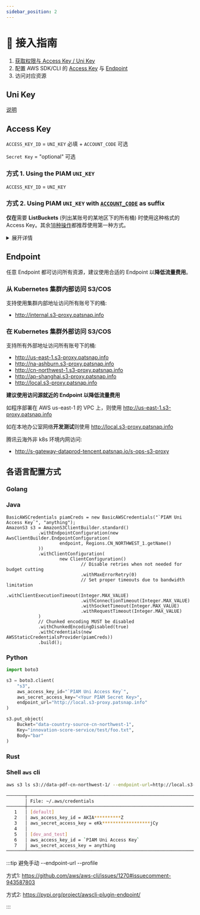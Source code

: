 ```yaml
---
sidebar_position: 2
---
```


# 🔌 接入指南

1. [获取权限与 Access Key / Uni Key](/docs/feedback/feedback.md)
2. 配置 AWS SDK/CLI 的 [Access Key](#access-key) 与 [Endpoint](#endpoint)
3. 访问对应资源

## Uni Key

[说明](/docs/user/s3/feat#多云账号)

## Access Key

`ACCESS_KEY_ID` = `UNI_KEY` 必填 + `ACCOUNT_CODE` 可选

`Secret Key` = "optional" 可选

### 方式 1. Using the PIAM `UNI_KEY`

`ACCESS_KEY_ID` = `UNI_KEY`

### 方式 2. Using PIAM `UNI_KEY` with [`ACCOUNT_CODE`](feat#多云账号) as suffix

**仅在**需要 **ListBuckets** (列出某账号的某地区下的所有桶) 时使用这种格式的 Access Key。其余[18种操作](feat#支持的-api)都推荐使用第一种方式。

<details>
<summary>展开详情</summary>

`ACCESS_KEY_ID` = `UNI_KEY` + `ACCOUNT_CODE`

样例:

#### 列出 aws 7478 账号下美国地区的所有桶


`UNI_KEY` = "AKPSPERS03LJW0Z" `ACCOUNT_CODE` = "7478" `ACCESS_KEY_ID` = "AKPSPERS03LJW0Z**7478**"

`Region` = "us-east-1"

#### 列出 tencent global 账号下上海地区的所有桶

`UNI_KEY` = "AKPSPERS03LJW0Z" `ACCOUNT_CODE` = "4258" `ACCESS_KEY_ID` = "AKPSPERS03LJW0Z**4258**"

`REGION` = "ap-shanghai"

</details>

## Endpoint

任意 Endpoint 都可访问所有资源，建议使用合适的 Endpoint 以**降低流量费用**。

### 从 Kubernetes 集群内部访问 S3/COS

支持使用集群内部地址访问所有账号下的桶:
- http://internal.s3-proxy.patsnap.info

### 在 Kubernetes 集群外部访问 S3/COS

支持所有外部地址访问所有账号下的桶:
- http://us-east-1.s3-proxy.patsnap.info
- http://na-ashburn.s3-proxy.patsnap.info
- http://cn-northwest-1.s3-proxy.patsnap.info
- http://ap-shanghai.s3-proxy.patsnap.info
- http://local.s3-proxy.patsnap.info

**建议使用访问源就近的 Endpoint 以降低流量费用**

如程序部署在 AWS us-east-1 的 VPC 上，则使用 http://us-east-1.s3-proxy.patsnap.info

如在本地办公室网络**开发测试**则使用 http://local.s3-proxy.patsnap.info

腾讯云海外非 k8s 环境内网访问:
- http://s-gateway-dataprod-tencent.patsnap.io/s-ops-s3-proxy

## 各语言配置方式

### Golang

### Java

```
BasicAWSCredentials piamCreds = new BasicAWSCredentials("`PIAM Uni Access Key`", "anything");
AmazonS3 s3 = AmazonS3ClientBuilder.standard()
            .withEndpointConfiguration(new AwsClientBuilder.EndpointConfiguration(
                    endpoint, Regions.CN_NORTHWEST_1.getName()
            ))
            .withClientConfiguration(
                    new ClientConfiguration()
                            // Disable retries when not needed for budget cutting
                            .withMaxErrorRetry(0)
                            // Set proper timeouts due to bandwidth limitation
                            .withClientExecutionTimeout(Integer.MAX_VALUE)
                            .withConnectionTimeout(Integer.MAX_VALUE)
                            .withSocketTimeout(Integer.MAX_VALUE)
                            .withRequestTimeout(Integer.MAX_VALUE)
            )
            // Chunked encoding MUST be disabled
            .withChunkedEncodingDisabled(true)
            .withCredentials(new AWSStaticCredentialsProvider(piamCreds))
            .build();
```

### Python

```python
import boto3

s3 = boto3.client(
    "s3",
    aws_access_key_id="`PIAM Uni Access Key`",
    aws_secret_access_key="<Your PIAM Secret Key>",
    endpoint_url="http://local.s3-proxy.patsnap.info"
)

s3.put_object(
    Bucket="data-country-source-cn-northwest-1",
    Key="innovation-score-service/test/foo.txt",
    Body="bar"
)
```

### Rust

### Shell `aws` cli

```bash
aws s3 ls s3://data-pdf-cn-northwest-1/ --endpoint-url=http://local.s3-proxy.patsnap.info --profile=dev_and_test
```

```bash
───────┬─────────────────────────────────────────────────────────────────────
       │ File: ~/.aws/credentials
───────┼─────────────────────────────────────────────────────────────────────
   1   │ [default]
   2   │ aws_access_key_id = AKIA**********Z
   3   │ aws_secret_access_key = eKk******************jCy
   4   │
   5   │ [dev_and_test]
   6   │ aws_access_key_id = `PIAM Uni Access Key`
   7   │ aws_secret_access_key = anything
───────┴─────────────────────────────────────────────────────────────────────
```

:::tip 避免手动 --endpoint-url --profile

方式1:
https://github.com/aws/aws-cli/issues/1270#issuecomment-943587803

方式2:
https://pypi.org/project/awscli-plugin-endpoint/

:::
